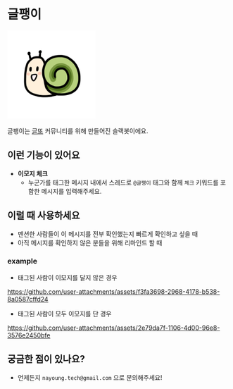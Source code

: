 # 글팽이

<img src="./assets/geulpaeng_v2.jpg" width="200" height="200"/>

글팽이는 [글또](https://www.notion.so/zzsza/ac5b18a482fb4df497d4e8257ad4d516) 커뮤니티를 위해 만들어진 슬랙봇이에요.</br>


## 이런 기능이 있어요
* **이모지 체크**
  - 누군가를 태그한 메시지 내에서 스레드로  `@글팽이` 태그와 함께 `체크` 키워드를 포함한 메시지를 입력해주세요.


## 이럴 때 사용하세요
* 멘션한 사람들이 이 메시지를 전부 확인했는지 빠르게 확인하고 싶을 때
* 아직 메시지를 확인하지 않은 분들을 위해 리마인드 할 때


### example
* 태그된 사람이 이모지를 달지 않은 경우

https://github.com/user-attachments/assets/f3fa3698-2968-4178-b538-8a0587cffd24



* 태그된 사람이 모두 이모지를 단 경우


https://github.com/user-attachments/assets/2e79da7f-1106-4d00-96e8-3576e2450bfe



## 궁금한 점이 있나요?
* 언제든지 `nayoung.tech@gmail.com` 으로 문의해주세요!

